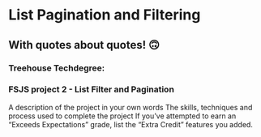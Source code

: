 # List Pagination and Filtering
## With quotes about quotes! 🙃

### Treehouse Techdegree:
### FSJS project 2 - List Filter and Pagination



A description of the project in your own words
The skills, techniques and process used to complete the project
If you’ve attempted to earn an “Exceeds Expectations” grade, list the “Extra Credit” features you added.